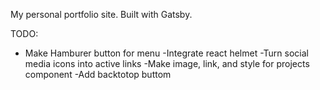 My personal portfolio site. Built with Gatsby.

TODO:

- Make Hamburer button for menu
  -Integrate react helmet
  -Turn social media icons into active links
  -Make image, link, and style for projects component
  -Add backtotop buttom
